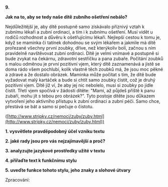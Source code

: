 **9.**

**Jak na to, aby se tedy naše dítě zubního ošetření nebálo?**

Nejdůležitější je, aby dítě postupně samo získávalo příznivý vztah k zubnímu lékaři a zubní ordinaci, a tím i k zubnímu ošetření. Musí vidět u rodičů rozhodnost a důvěru k ošetřujícímu lékaři. Nejlepší cestou k tomu je, když se maminka či tatínek dohodnou se svým lékařem a jakmile má dítě prořezané všechny první zoubky, dříve, než kterýkoliv bolí, začnou s ním pravidelně navštěvovat zubní ordinaci. Dítě je velmi vnímavé a postupně si bude zvykat na čekárnu, zdravotní sestřičku a pana zubaře. Počítání zoubků s malou odměnou je první pozitivní vjem, který dítě zaznamenává a jistě se doma rádo všem pochlubí, kolik vlastně těch zoubků má, že jsou moc pěkné a zdravé a že dostalo obrázek. Maminka může počítat s tím, že dítě bude vyžadovat malý kartáček a bude si chtít samo zoubky čistit, což je druhý pozitivní vjem. Dítě již ví, že aby jej nic nebolelo, musí si zoubky po jídle čistit. Třetí vjem spočívá v žádosti dítěte: &quot;Mami, až půjdeš příště k panu zubaři, mohu jít s tebou pro obrázek?&quot;. Tyto postoje dítěte jsou důkazem vytvoření jeho aktivního přístupu k zubní ordinaci a zubní péči. Samo chce, přestává se bát a samo si pečuje o čistotu.

([http://www.stripky.cz/nemoci/zuby/zuby.html](http://www.stripky.cz/nemoci/zuby/zuby.html))

**1. vysvětlete pravděpodobný účel vzniku textu**

**2. jaké rady jsou pro vás nejzajímavější a proč?**

**3. analyzujte jazykové prostředky užité v textu**

**4. přiřaďte text k funkčnímu stylu**

**5. uveďte funkce tohoto stylu, jeho znaky a slohové útvary**

Zpracování:
